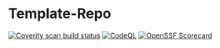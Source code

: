 # Template-Repo

[![Coverity scan build status](https://img.shields.io/coverity/scan/30204.svg)](https://scan.coverity.com/projects/template-repo)
[![CodeQL](https://github.com/codeplaysoftware/Template-Repo/actions/workflows/github-code-scanning/codeql/badge.svg)](https://github.com/codeplaysoftware/Template-Repo/actions/workflows/github-code-scanning/codeql)
[![OpenSSF Scorecard](https://api.scorecard.dev/projects/github.com/{owner}/{repo}/badge)](https://scorecard.dev/viewer/?uri=github.com/{owner}/{repo})
